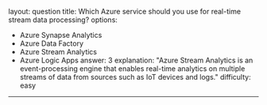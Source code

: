 
layout: question
title: Which Azure service should you use for real-time stream data processing?
options:
- Azure Synapse Analytics
- Azure Data Factory
- Azure Stream Analytics
- Azure Logic Apps
answer: 3
explanation: "Azure Stream Analytics is an event-processing engine that enables real-time analytics on multiple streams of data from sources such as IoT devices and logs."
difficulty: easy
---
